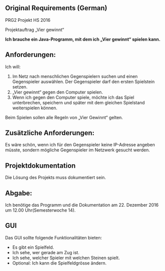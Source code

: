 ## Original Requirements (German)
PRG2 Projekt HS 2016

Projektauftrag „Vier gewinnt“

**Ich brauche ein Java-Programm, mit dem ich „Vier gewinnt“ spielen kann.**

## Anforderungen:
Ich will:

1. Im Netz nach menschlichen Gegenspielern suchen und einen Gegenspieler auswählen. Der Gegenspieler darf den ersten Spielstein setzen.
2. „Vier gewinnt“ gegen den Computer spielen.
3. Wenn ich gegen den Computer spiele, möchte ich das Spiel unterbrechen, speichern und später mit dem gleichen Spielstand weiterspielen können.

Beim Spielen sollen alle Regeln von „Vier Gewinnt“ gelten.

## Zusätzliche Anforderungen:
Es wäre schön, wenn ich für den Gegenspieler keine IP-Adresse angeben müsste, sondern mögliche Gegenspieler im Netzwerk gesucht werden.

## Projektdokumentation
Die Lösung des Projekts muss dokumentiert sein.

## Abgabe:
Ich benötige das Programm und die Dokumentation am 22. Dezember 2016 um 12.00 Uhr(Semesterwoche 14).

## GUI
Das GUI sollte folgende Funktionalitäten bieten:
- Es gibt ein Spielfeld.
- Ich sehe, wer gerade am Zug ist.
- Ich sehe, welcher Spieler mit welchen Steinen spielt.
- Optional: Ich kann die Spielfeldgrösse ändern.

